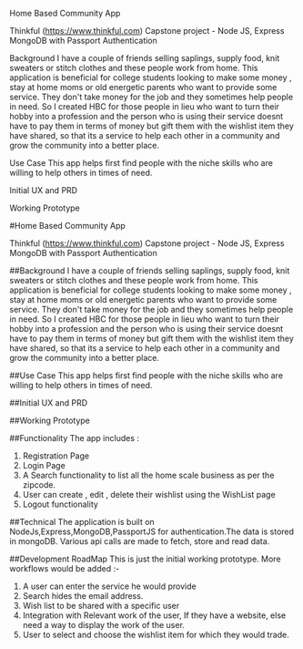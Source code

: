 Home Based Community App

Thinkful (https://www.thinkful.com) Capstone project - Node JS, Express MongoDB with Passport Authentication

Background
I have a couple of friends selling saplings, supply food, knit sweaters or stitch clothes and these people work from home. This
application is beneficial for college students looking to make some money , stay at home moms or old energetic parents who want
to provide some service. They don't take money for the job and they sometimes help people in need. So I created HBC for those people in lieu who want to
turn their hobby into a profession and the person who is using their service doesnt have to pay them in terms of money 
but gift them with the wishlist item they have shared, so that its a service to help each other in a community 
and grow the community into a better place. 

Use Case 
This app helps first find people with the niche skills who are willing to help others in times of need. 

Initial UX and PRD


Working Prototype 


#Home Based Community App

Thinkful (https://www.thinkful.com) Capstone project - Node JS, Express MongoDB with Passport Authentication

##Background
I have a couple of friends selling saplings, supply food, knit sweaters or stitch clothes and these people work from home. This application is beneficial for college students looking to make some money , stay at home moms or old energetic parents who want to provide some service. They don't take money for the job and they sometimes help people in need. So I created HBC for those people in lieu who want to turn their hobby into a profession and the person who is using their service doesnt have to pay them in terms of money but gift them with the wishlist item they have shared, so that its a service to help each other in a community and grow the community into a better place. 

##Use Case 
This app helps first find people with the niche skills who are willing to help others in times of need. 

##Initial UX and PRD


##Working Prototype 


##Functionality 
The app includes :

1. Registration Page 
2. Login Page
3. A Search functionality to list all the home scale business as per the zipcode. 
4. User can create , edit , delete their wishlist using the WishList page
5. Logout functionality

##Technical
The application is built on NodeJs,Express,MongoDB,PassportJS for authentication.The data is stored in mongoDB. Various api calls are made to fetch, store  and read data. 

##Development RoadMap
This is just the initial working prototype. More workflows would be added :-
1. A user can enter the service he would provide 
2. Search hides the email address. 
3. Wish list to be shared with a specific user 
4. Integration with Relevant work of the user, If they have a website, else need  a way to display the work of the user.
5. User to select and choose the wishlist item for which they would trade.


